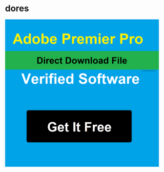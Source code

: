 # dores
[![12354](https://github.com/dorimoes/dores/blob/63448d9457aacf8e07a3a01cfbe154b980abe379/Entrepreneurshipesppp.png)](https://sites.google.com/view/get-free-premier/)

